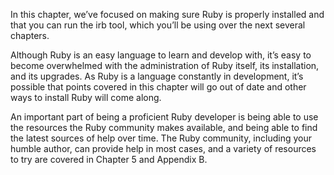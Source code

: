 In this chapter, we’ve focused on making sure Ruby is properly installed and that you can run the irb tool, which you’ll be using over the next several chapters.

Although Ruby is an easy language to learn and develop with, it’s easy to become overwhelmed with the administration of Ruby itself, its installation, and its upgrades. As Ruby is a language constantly in development, it’s possible that points covered in this chapter will go out of date and other ways to install Ruby will come along.

An important part of being a proficient Ruby developer is being able to use the resources the Ruby community makes available, and being able to find the latest sources of help over time. The Ruby community, including your humble author, can provide help in most cases, and a variety of resources to try are covered in Chapter 5 and Appendix B.

